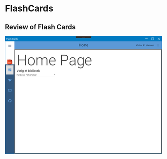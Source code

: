 # FlashCards

## Review of Flash Cards
![Image of the Home Page](https://github.com/KingoBoiii/FlashCards/blob/master/review.PNG)

